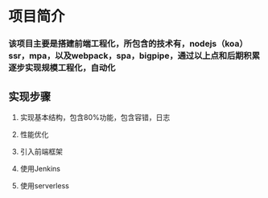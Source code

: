 # 项目简介
### 该项目主要是搭建前端工程化，所包含的技术有，nodejs（koa）ssr，mpa，以及webpack，spa，bigpipe，通过以上点和后期积累逐步实现规模工程化，自动化

## 实现步骤
1. 实现基本结构，包含80%功能，包含容错，日志

2. 性能优化

3. 引入前端框架

4. 使用Jenkins

5. 使用serverless

